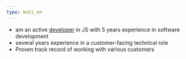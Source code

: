 ```yaml
---
type: moti_en
---
```


- am an active [developer](https://stackexchange.com/users/1886776/timo?tab=activity) in JS with 5 years experience in software development
- several years experience in a customer-facing technical role
- Proven track record of working with various customers